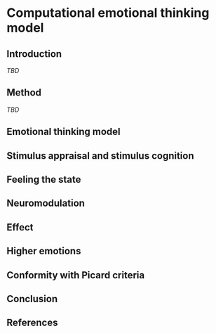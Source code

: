 # Computational emotional thinking model

## Introduction

_TBD_

## Method

_TBD_

## Emotional thinking model

## Stimulus appraisal and stimulus cognition

## Feeling the state

## Neuromodulation

## Effect

## Higher emotions

## Conformity with Picard criteria

## Conclusion

## References